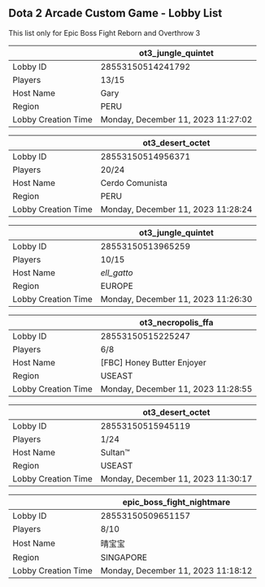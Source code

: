 ## Dota 2 Arcade Custom Game - Lobby List

This list only for Epic Boss Fight Reborn and Overthrow 3

|  | ot3_jungle_quintet |
| ------ | ------ |
| Lobby ID | 28553150514241792 |
| Players | 13/15 |
| Host Name | Gary |
| Region | PERU |
| Lobby Creation Time | Monday, December 11, 2023 11:27:02 |


|  | ot3_desert_octet |
| ------ | ------ |
| Lobby ID | 28553150514956371 |
| Players | 20/24 |
| Host Name | Cerdo Comunista |
| Region | PERU |
| Lobby Creation Time | Monday, December 11, 2023 11:28:24 |


|  | ot3_jungle_quintet |
| ------ | ------ |
| Lobby ID | 28553150513965259 |
| Players | 10/15 |
| Host Name | _ell_gatto_ |
| Region | EUROPE |
| Lobby Creation Time | Monday, December 11, 2023 11:26:30 |


|  | ot3_necropolis_ffa |
| ------ | ------ |
| Lobby ID | 28553150515225247 |
| Players | 6/8 |
| Host Name | [FBC] Honey Butter Enjoyer |
| Region | USEAST |
| Lobby Creation Time | Monday, December 11, 2023 11:28:55 |


|  | ot3_desert_octet |
| ------ | ------ |
| Lobby ID | 28553150515945119 |
| Players | 1/24 |
| Host Name | Sultan™ |
| Region | USEAST |
| Lobby Creation Time | Monday, December 11, 2023 11:30:17 |


|  | epic_boss_fight_nightmare |
| ------ | ------ |
| Lobby ID | 28553150509651157 |
| Players | 8/10 |
| Host Name | 晴宝宝 |
| Region | SINGAPORE |
| Lobby Creation Time | Monday, December 11, 2023 11:18:12 |


